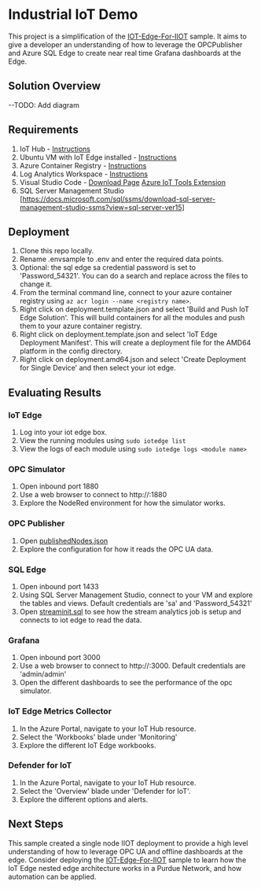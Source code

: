 # Industrial IoT Demo

This project is a simplification of the [IOT-Edge-For-IIOT](https://github.com/Azure-Samples/iot-edge-for-iiot) sample.  It aims to give a developer an understanding of how to leverage the OPCPublisher and Azure SQL Edge to create near real time Grafana dashboards at the Edge.  

## Solution Overview

--TODO: Add diagram

## Requirements

1. IoT Hub - [Instructions](https://docs.microsoft.com/en-us/azure/iot-hub/iot-hub-create-through-portal?view=iotedge-2020-11#create-an-iot-hub)
2. Ubuntu VM with IoT Edge installed - [Instructions](https://docs.microsoft.com/azure/iot-edge/how-to-provision-single-device-linux-symmetric?view=iotedge-2020-11&tabs=azure-portal%2Cubuntu)
3. Azure Container Registry - [Instructions](https://docs.microsoft.com/Azure/container-registry/container-registry-get-started-portal#create-a-container-registry)
4. Log Analytics Workspace - [Instructions](https://docs.microsoft.com/en-us/azure/azure-monitor/logs/quick-create-workspace)
5. Visual Studio Code - [Download Page](https://code.visualstudio.com/) [Azure IoT Tools Extension](https://marketplace.visualstudio.com/items?itemName=vsciot-vscode.azure-iot-tools)
6. SQL Server Management Studio [https://docs.microsoft.com/sql/ssms/download-sql-server-management-studio-ssms?view=sql-server-ver15]

## Deployment

1. Clone this repo locally.
2. Rename .envsample to .env and enter the required data points.
3. Optional: the sql edge sa credential password is set to 'Password_54321'.  You can do a search and replace across the files to change it.
4. From the terminal command line, connect to your azure container registry using `az acr login --name <registry name>`.
5. Right click on deployment.template.json and select 'Build and Push IoT Edge Solution'.  This will build containers for all the modules and push them to your azure container registry.
6. Right click on deployment.template.json and select 'IoT Edge Deployment Manifest'.  This will create a deployment file for the AMD64 platform in the config directory.
7. Right click on deployment.amd64.json and select 'Create Deployment for Single Device' and then select your iot edge.

## Evaluating Results

### IoT Edge

1. Log into your iot edge box.
1. View the running modules using `sudo iotedge list`
1. View the logs of each module using `sudo iotedge logs <module name>`

### OPC Simulator

1. Open inbound port 1880
2. Use a web browser to connect to http://<servername>:1880
3. Explore the NodeRed environment for how the simulator works.

### OPC Publisher

1. Open [publishedNodes.json](/modules/opcpublisher/publishedNodes.json)
2. Explore the configuration for how it reads the OPC UA data.

### SQL Edge

1. Open inbound port 1433
2. Using SQL Server Management Studio, connect to your VM and explore the tables and views.  Default credentials are 'sa' and 'Password_54321'
3. Open [streaminit.sql](/modules/sqledge/streaminit.sql) to see how the stream analytics job is setup and connects to iot edge to read the data.

### Grafana

1. Open inbound port 3000
2. Use a web browser to connect to http://<servername>:3000.  Default credentials are 'admin/admin'
3. Open the different dashboards to see the performance of the opc simulator.

### IoT Edge Metrics Collector

1. In the Azure Portal, navigate to your IoT Hub resource.
2. Select the 'Workbooks' blade under 'Monitoring'
3. Explore the different IoT Edge workbooks.

### Defender for IoT

1. In the Azure Portal, navigate to your IoT Hub resource.
2. Select the 'Overview' blade under 'Defender for IoT'.
3. Explore the different options and alerts.

## Next Steps

This sample created a single node IIOT deployment to provide a high level understanding of how to leverage OPC UA and offline dashboards at the edge.  Consider deploying the [IOT-Edge-For-IIOT](https://github.com/Azure-Samples/iot-edge-for-iiot) sample to learn how the IoT Edge nested edge architecture works in a Purdue Network, and how automation can be applied.